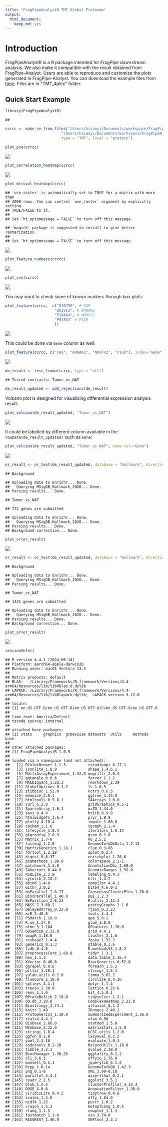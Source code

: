 ```yaml
---
title: "FragPipeAnalystR TMT Global Proteome"
output:
  html_document:
    keep_md: yes
---
```


# Introduction

FragPipeAnalystR is a R package intended for FragPipe downstream analysis. We also make it compatible with the result obtained from FragPipe-Analyst. Users are able to reproduce and customize the plots generated in FragPipe-Analyst. You can download the example files from [here](https://zenodo.org/records/13147961). Files are in "TMT_4plex" folder.

## Quick Start Example

``` r
library(FragPipeAnalystR)
```

```
## 
```

``` r
ccrcc <- make_se_from_files("/Users/hsiaoyi/Documents/workspace/FragPipeR_manuscript/data/TMT_4plex/ratio_protein_MD.tsv",
                         "/Users/hsiaoyi/Documents/workspace/FragPipeR_manuscript/data/TMT_4plex/experiment_annotation_clean.tsv",
                         type = "TMT", level = "protein")
```


``` r
plot_pca(ccrcc)
```

![](global_TMT_prot_tutorial_files/figure-html/unnamed-chunk-2-1.png)<!-- -->


``` r
plot_correlation_heatmap(ccrcc)
```

![](global_TMT_prot_tutorial_files/figure-html/unnamed-chunk-3-1.png)<!-- -->


``` r
plot_missval_heatmap(ccrcc)
```

```
## `use_raster` is automatically set to TRUE for a matrix with more than
## 2000 rows. You can control `use_raster` argument by explicitly setting
## TRUE/FALSE to it.
## 
## Set `ht_opt$message = FALSE` to turn off this message.
```

```
## 'magick' package is suggested to install to give better rasterization.
## 
## Set `ht_opt$message = FALSE` to turn off this message.
```

![](global_TMT_prot_tutorial_files/figure-html/unnamed-chunk-4-1.png)<!-- -->


``` r
plot_feature_numbers(ccrcc)
```

![](global_TMT_prot_tutorial_files/figure-html/unnamed-chunk-5-1.png)<!-- -->


``` r
plot_cvs(ccrcc)
```

![](global_TMT_prot_tutorial_files/figure-html/unnamed-chunk-6-1.png)<!-- -->

You may want to check some of known markers through box plots:


``` r
plot_feature(ccrcc,  c("Q16790", # CA9
                      "Q8IVF2", # AHNAK2
                      "P19404", # NDUFV2
                      "P01833" # PIGR
                      ))
```

![](global_TMT_prot_tutorial_files/figure-html/unnamed-chunk-7-1.png)<!-- -->

This could be done via `Gene` column as well:


``` r
plot_feature(ccrcc, c("CA9", "AHNAK2", "NDUFV2", "PIGR"), index="Gene")
```

![](global_TMT_prot_tutorial_files/figure-html/unnamed-chunk-8-1.png)<!-- -->


``` r
de_result <- test_limma(ccrcc, type = "all")
```

```
## Tested contrasts: Tumor_vs_NAT
```

``` r
de_result_updated <- add_rejections(de_result)
```

Volcano plot is designed for visualizing differential expression analysis result:


``` r
plot_volcano(de_result_updated, "Tumor_vs_NAT")
```

![](global_TMT_prot_tutorial_files/figure-html/unnamed-chunk-10-1.png)<!-- -->

It could be labelled by different column available in the `rowData(de_result_updated)` such as `Gene`:


``` r
plot_volcano(de_result_updated, "Tumor_vs_NAT", name_col="Gene")
```

![](global_TMT_prot_tutorial_files/figure-html/unnamed-chunk-11-1.png)<!-- -->


``` r
or_result <- or_test(de_result_updated, database = "Hallmark", direction = "UP")
```

```
## Background
```

```
## Uploading data to Enrichr... Done.
##   Querying MSigDB_Hallmark_2020... Done.
## Parsing results... Done.
```

```
## Tumor_vs_NAT
```

```
## 772 genes are submitted
```

```
## Uploading data to Enrichr... Done.
##   Querying MSigDB_Hallmark_2020... Done.
## Parsing results... Done.
## Background correction... Done.
```

``` r
plot_or(or_result)
```

![](global_TMT_prot_tutorial_files/figure-html/unnamed-chunk-12-1.png)<!-- -->


``` r
or_result <- or_test(de_result_updated, database = "Hallmark", direction = "DOWN")
```

```
## Background
```

```
## Uploading data to Enrichr... Done.
##   Querying MSigDB_Hallmark_2020... Done.
## Parsing results... Done.
```

```
## Tumor_vs_NAT
```

```
## 1431 genes are submitted
```

```
## Uploading data to Enrichr... Done.
##   Querying MSigDB_Hallmark_2020... Done.
## Parsing results... Done.
## Background correction... Done.
```

``` r
plot_or(or_result)
```

![](global_TMT_prot_tutorial_files/figure-html/unnamed-chunk-13-1.png)<!-- -->


``` r
sessionInfo()
```

```
## R version 4.4.1 (2024-06-14)
## Platform: aarch64-apple-darwin20
## Running under: macOS Ventura 13.4
## 
## Matrix products: default
## BLAS:   /Library/Frameworks/R.framework/Versions/4.4-arm64/Resources/lib/libRblas.0.dylib 
## LAPACK: /Library/Frameworks/R.framework/Versions/4.4-arm64/Resources/lib/libRlapack.dylib;  LAPACK version 3.12.0
## 
## locale:
## [1] en_US.UTF-8/en_US.UTF-8/en_US.UTF-8/C/en_US.UTF-8/en_US.UTF-8
## 
## time zone: America/Detroit
## tzcode source: internal
## 
## attached base packages:
## [1] stats     graphics  grDevices datasets  utils     methods   base     
## 
## other attached packages:
## [1] FragPipeAnalystR_1.0.5
## 
## loaded via a namespace (and not attached):
##   [1] RColorBrewer_1.1-3          rstudioapi_0.17.1          
##   [3] jsonlite_1.8.9              shape_1.4.6.1              
##   [5] MultiAssayExperiment_1.32.0 magrittr_2.0.3             
##   [7] ggtangle_0.0.6              farver_2.1.2               
##   [9] MALDIquant_1.22.3           rmarkdown_2.29             
##  [11] GlobalOptions_0.1.2         fs_1.6.5                   
##  [13] zlibbioc_1.52.0             vctrs_0.6.5                
##  [15] memoise_2.0.1               ggtree_3.14.0              
##  [17] htmltools_0.5.8.1           S4Arrays_1.6.0             
##  [19] curl_6.2.0                  gridGraphics_0.5-1         
##  [21] SparseArray_1.6.1           mzID_1.44.0                
##  [23] sass_0.4.9                  bslib_0.9.0                
##  [25] htmlwidgets_1.6.4           plyr_1.8.9                 
##  [27] plotly_4.10.4               impute_1.80.0              
##  [29] cachem_1.1.0                igraph_2.1.4               
##  [31] lifecycle_1.0.4             iterators_1.0.14           
##  [33] pkgconfig_2.0.3             gson_0.1.0                 
##  [35] Matrix_1.7-0                R6_2.5.1                   
##  [37] fastmap_1.2.0               GenomeInfoDbData_1.2.13    
##  [39] MatrixGenerics_1.18.1       clue_0.3-66                
##  [41] fdrtool_1.2.18              aplot_0.2.4                
##  [43] digest_0.6.37               enrichplot_1.26.6          
##  [45] pcaMethods_1.98.0           colorspace_2.1-1           
##  [47] patchwork_1.3.0             AnnotationDbi_1.68.0       
##  [49] S4Vectors_0.44.0            GenomicRanges_1.58.0       
##  [51] RSQLite_2.3.9               labeling_0.4.3             
##  [53] cytolib_2.18.2              httr_1.4.7                 
##  [55] abind_1.4-8                 compiler_4.4.1             
##  [57] withr_3.0.2                 bit64_4.6.0-1              
##  [59] doParallel_1.0.17           ConsensusClusterPlus_1.70.0
##  [61] BiocParallel_1.40.0         DBI_1.2.3                  
##  [63] ExPosition_2.8.23           R.utils_2.12.3             
##  [65] MASS_7.3-60.2               prettyGraphs_2.1.6         
##  [67] DelayedArray_0.32.0         rjson_0.2.23               
##  [69] mzR_2.40.0                  tools_4.4.1                
##  [71] PSMatch_1.10.0              ape_5.8-1                  
##  [73] R.oo_1.27.0                 glue_1.8.0                 
##  [75] nlme_3.1-164                QFeatures_1.16.0           
##  [77] GOSemSim_2.32.0             grid_4.4.1                 
##  [79] cmapR_1.18.0                cluster_2.1.6              
##  [81] reshape2_1.4.4              fgsea_1.32.2               
##  [83] generics_0.1.3              gtable_0.3.6               
##  [85] tzdb_0.4.0                  R.methodsS3_1.8.2          
##  [87] preprocessCore_1.68.0       tidyr_1.3.1                
##  [89] hms_1.1.3                   data.table_1.16.4          
##  [91] XVector_0.46.0              BiocGenerics_0.52.0        
##  [93] ggrepel_0.9.6               foreach_1.5.2              
##  [95] pillar_1.10.1               stringr_1.5.1              
##  [97] yulab.utils_0.2.0           limma_3.62.2               
##  [99] flowCore_2.18.0             circlize_0.4.16            
## [101] splines_4.4.1               dplyr_1.1.4                
## [103] treeio_1.30.0               lattice_0.22-6             
## [105] renv_1.1.0                  bit_4.5.0.1                
## [107] RProtoBufLib_2.18.0         tidyselect_1.2.1           
## [109] GO.db_3.20.0                ComplexHeatmap_2.22.0      
## [111] Biostrings_2.74.1           alluvial_0.1-2             
## [113] knitr_1.49                  IRanges_2.40.1             
## [115] ProtGenerics_1.38.0         SummarizedExperiment_1.36.0
## [117] stats4_4.4.1                xfun_0.50                  
## [119] Biobase_2.66.0              statmod_1.5.0              
## [121] MSnbase_2.32.0              matrixStats_1.5.0          
## [123] stringi_1.8.4               UCSC.utils_1.2.0           
## [125] ggfun_0.1.8                 lazyeval_0.2.2             
## [127] yaml_2.3.10                 evaluate_1.0.3             
## [129] codetools_0.2-20            MsCoreUtils_1.18.0         
## [131] tibble_3.2.1                qvalue_2.38.0              
## [133] BiocManager_1.30.25         ggplotify_0.1.2            
## [135] cli_3.6.3                   affyio_1.76.0              
## [137] munsell_0.5.1               jquerylib_0.1.4            
## [139] Rcpp_1.0.14                 GenomeInfoDb_1.42.3        
## [141] png_0.1-8                   XML_3.99-0.18              
## [143] parallel_4.4.1              assertthat_0.2.1           
## [145] readr_2.1.5                 ggplot2_3.5.1              
## [147] blob_1.2.4                  clusterProfiler_4.14.4     
## [149] DOSE_4.0.0                  AnnotationFilter_1.30.0    
## [151] viridisLite_0.4.2           tidytree_0.4.6             
## [153] scales_1.3.0                affy_1.84.0                
## [155] ncdf4_1.23                  purrr_1.0.2                
## [157] crayon_1.5.3                GetoptLong_1.0.5           
## [159] rlang_1.1.5                 cowplot_1.1.3              
## [161] fastmatch_1.1-6             vsn_3.74.0                 
## [163] KEGGREST_1.46.0             SNFtool_2.3.1
```
